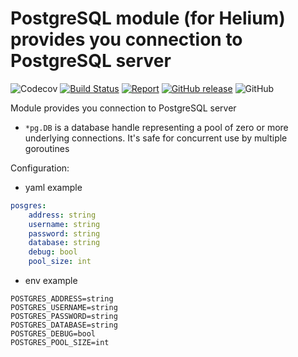 # PostgreSQL module (for Helium) provides you connection to PostgreSQL server

![Codecov](https://img.shields.io/codecov/c/github/go-helium/postgres.svg?style=flat-square)
[![Build Status](https://travis-ci.com/go-helium/redis.svg?branch=master)](https://travis-ci.com/go-helium/redis)
[![Report](https://goreportcard.com/badge/github.com/go-helium/postgres)](https://goreportcard.com/report/github.com/go-helium/postgres)
[![GitHub release](https://img.shields.io/github/release/go-helium/postgres.svg)](https://github.com/go-helium/postgres)
![GitHub](https://img.shields.io/github/license/go-helium/postgres.svg?style=popout)

Module provides you connection to PostgreSQL server
- `*pg.DB` is a database handle representing a pool of zero or more underlying connections. It's safe for concurrent use by multiple goroutines

Configuration:
- yaml example
```yaml
posgres:
    address: string
    username: string
    password: string
    database: string
    debug: bool
    pool_size: int
```
- env example
```
POSTGRES_ADDRESS=string
POSTGRES_USERNAME=string
POSTGRES_PASSWORD=string
POSTGRES_DATABASE=string
POSTGRES_DEBUG=bool
POSTGRES_POOL_SIZE=int
```
